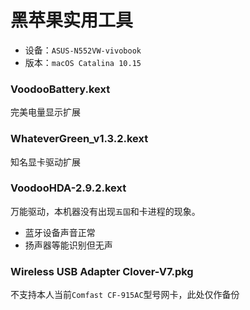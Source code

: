 # 黑苹果实用工具
+ 设备：`ASUS-N552VW-vivobook`
+ 版本：`macOS Catalina 10.15`

### VoodooBattery.kext
完美电量显示扩展
### WhateverGreen_v1.3.2.kext
知名显卡驱动扩展
### VoodooHDA-2.9.2.kext
万能驱动，本机器没有出现`五国`和卡进程的现象。
+ 蓝牙设备声音正常
+ 扬声器等能识别但无声
### Wireless USB Adapter Clover-V7.pkg
不支持本人当前`Comfast CF-915AC`型号网卡，此处仅作备份